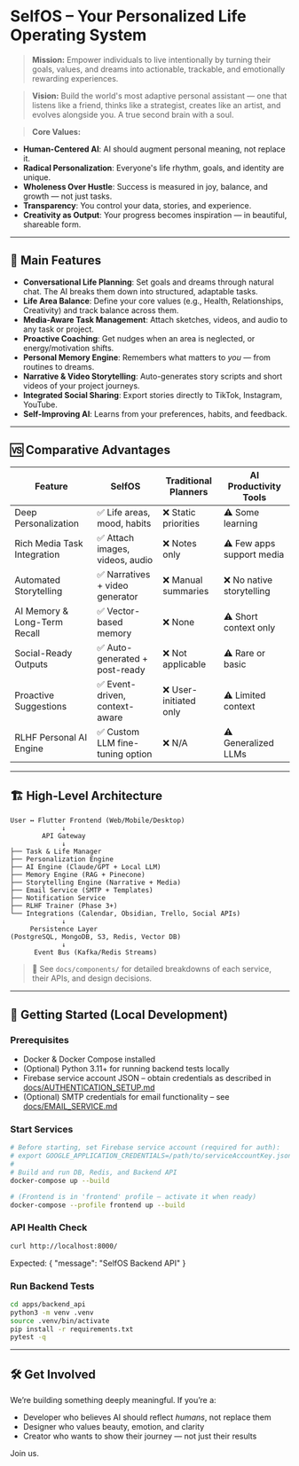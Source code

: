 # SelfOS – Your Personalized Life Operating System

> **Mission:** Empower individuals to live intentionally by turning their goals, values, and dreams into actionable, trackable, and emotionally rewarding experiences.

> **Vision:** Build the world's most adaptive personal assistant — one that listens like a friend, thinks like a strategist, creates like an artist, and evolves alongside you. A true second brain with a soul.

> **Core Values:**
- **Human-Centered AI**: AI should augment personal meaning, not replace it.
- **Radical Personalization**: Everyone's life rhythm, goals, and identity are unique.
- **Wholeness Over Hustle**: Success is measured in joy, balance, and growth — not just tasks.
- **Transparency**: You control your data, stories, and experience.
- **Creativity as Output**: Your progress becomes inspiration — in beautiful, shareable form.

---

## 🚀 Main Features

- **Conversational Life Planning**: Set goals and dreams through natural chat. The AI breaks them down into structured, adaptable tasks.
- **Life Area Balance**: Define your core values (e.g., Health, Relationships, Creativity) and track balance across them.
- **Media-Aware Task Management**: Attach sketches, videos, and audio to any task or project.
- **Proactive Coaching**: Get nudges when an area is neglected, or energy/motivation shifts.
- **Personal Memory Engine**: Remembers what matters to *you* — from routines to dreams.
- **Narrative & Video Storytelling**: Auto-generates story scripts and short videos of your project journeys.
- **Integrated Social Sharing**: Export stories directly to TikTok, Instagram, YouTube.
- **Self-Improving AI**: Learns from your preferences, habits, and feedback.

---

## 🆚 Comparative Advantages

| Feature                            | SelfOS                          | Traditional Planners        | AI Productivity Tools      |
|-----------------------------------|----------------------------------|-----------------------------|----------------------------|
| Deep Personalization              | ✅ Life areas, mood, habits       | ❌ Static priorities         | ⚠️ Some learning            |
| Rich Media Task Integration       | ✅ Attach images, videos, audio   | ❌ Notes only                | ⚠️ Few apps support media   |
| Automated Storytelling            | ✅ Narratives + video generator   | ❌ Manual summaries          | ❌ No native storytelling    |
| AI Memory & Long-Term Recall      | ✅ Vector-based memory            | ❌ None                      | ⚠️ Short context only        |
| Social-Ready Outputs              | ✅ Auto-generated + post-ready    | ❌ Not applicable            | ⚠️ Rare or basic             |
| Proactive Suggestions             | ✅ Event-driven, context-aware    | ❌ User-initiated only       | ⚠️ Limited context           |
| RLHF Personal AI Engine           | ✅ Custom LLM fine-tuning option  | ❌ N/A                       | ⚠️ Generalized LLMs          |

---

## 🏗 High-Level Architecture

```
User ↔️ Flutter Frontend (Web/Mobile/Desktop)
             ↓
        API Gateway
             ↓
├── Task & Life Manager
├── Personalization Engine
├── AI Engine (Claude/GPT + Local LLM)
├── Memory Engine (RAG + Pinecone)
├── Storytelling Engine (Narrative + Media)
├── Email Service (SMTP + Templates)
├── Notification Service
├── RLHF Trainer (Phase 3+)
└── Integrations (Calendar, Obsidian, Trello, Social APIs)
             ↓
     Persistence Layer
(PostgreSQL, MongoDB, S3, Redis, Vector DB)
             ↓
      Event Bus (Kafka/Redis Streams)
```

> 📁 See `docs/components/` for detailed breakdowns of each service, their APIs, and design decisions.

---

## 🚀 Getting Started (Local Development)

### Prerequisites
- Docker & Docker Compose installed
- (Optional) Python 3.11+ for running backend tests locally
- Firebase service account JSON – obtain credentials as described in [docs/AUTHENTICATION_SETUP.md](docs/AUTHENTICATION_SETUP.md)
- (Optional) SMTP credentials for email functionality – see [docs/EMAIL_SERVICE.md](docs/EMAIL_SERVICE.md)

### Start Services
```bash
# Before starting, set Firebase service account (required for auth):
# export GOOGLE_APPLICATION_CREDENTIALS=/path/to/serviceAccountKey.json
#
# Build and run DB, Redis, and Backend API
docker-compose up --build

# (Frontend is in 'frontend' profile – activate it when ready)
docker-compose --profile frontend up --build
```

### API Health Check
```bash
curl http://localhost:8000/
```  
Expected: { "message": "SelfOS Backend API" }

### Run Backend Tests
```bash
cd apps/backend_api
python3 -m venv .venv
source .venv/bin/activate
pip install -r requirements.txt
pytest -q
```

---
## 🛠 Get Involved
We’re building something deeply meaningful. If you’re a:
- Developer who believes AI should reflect *humans*, not replace them
- Designer who values beauty, emotion, and clarity
- Creator who wants to show their journey — not just their results

Join us.


